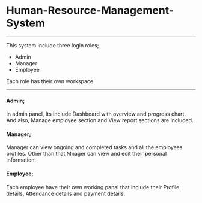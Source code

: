 # Human-Resource-Management-System

---
This system include three login roles; 
* Admin
* Manager
* Employee

Each role has their own workspace.

-----
#### Admin;
In admin panel, Its include Dashboard with overview and progress chart. And also, Manage employee section and View report sections are included.

#### Manager;
Manager can view ongoing and completed tasks and all the employees profiles. Other than that Mnager can view and edit their personal information.

#### Employee;
Each employee have their own working panal that include their Profile details, Attendance details and payment details.

